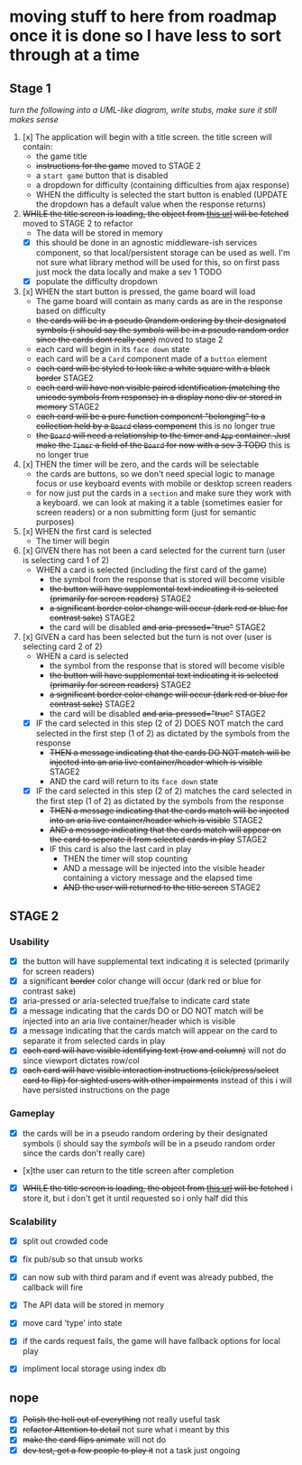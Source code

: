 # moving stuff to here from roadmap once it is done so I have less to sort through at a time

## Stage 1

*turn the following into a UML-like diagram, write stubs, make sure it still makes sense*

1. [x] The application will begin with a title screen. the title screen will contain:
    - the game title
    - ~~instructions for the game~~ moved to STAGE 2
    - a `start game` button that is disabled
    - a dropdown for difficulty (containing difficulties from ajax response)
    - WHEN the difficulty is selected the start button is enabled (UPDATE the dropdown has a default value when the response returns)
1. ~~WHILE the title screen is loading, the object from [this url](https://web-code-test-dot-nyt-games-prd.appspot.com/cards.json) will be fetched~~ moved to STAGE 2 to refactor
    - The data will be stored in memory
    - [x] this should be done in an agnostic middleware-ish services component, so that local/persistent storage can be used as well. I'm not sure what library method will be used for this, so on first pass just mock the data locally and make a sev 1 TODO
    - [x] populate the difficulty dropdown
1. [x] WHEN the start button is pressed, the game board will load
    - The game board will contain as many cards as are in the response based on difficulty
    - ~~the cards will be in a pseudo 0random ordering by their designated symbols (i should say the _symbols_ will be in a pseudo random order since the cards dont really care)~~ moved to stage 2
    - each card will begin in its ``face down`` state
    - each card will be a `Card` component made of a `button` element
    - ~~each card will be styled to look like a white square with a black border~~ STAGE2
    - ~~each card will have non visible paired identification (matching the unicode symbols from response) in a display none div or stored in memory~~ STAGE2
    - ~~each card will be a pure function component "belonging" to a collection held by a `Board` class component~~ this is no longer true
    - ~~the `Board` will need a relationship to the timer and `App` container. Just make the `Timer` a field of the `Board` for now with a sev 3 TODO~~ this is no longer true
1. [x] THEN the timer will be zero, and the cards will be selectable
    - the cards are buttons, so we don't need special logic to manage focus or use keyboard events with mobile or desktop screen readers
    - for now just put the cards in a `section` and make sure they work with a keyboard. we can look at making it a table (sometimes easier for screen readers) or a non submitting form (just for semantic purposes)
1. [x] WHEN the first card is selected
    - The timer will begin
1. [x] GIVEN there has not been a card selected for the current turn (user is selecting card 1 of 2)
    - WHEN a card is selected (including the first card of the game)
        - the symbol from the response that is stored will become visible
        - ~~the button will have supplemental text indicating it is selected (primarily for screen readers)~~ STAGE2
        - ~~a significant border color change will occur (dark red or blue for contrast sake)~~ STAGE2
        - the card will be disabled ~~and aria-pressed="true"~~ STAGE2
1. [x] GIVEN a card has been selected but the turn is not over (user is selecting card 2 of 2)
    - WHEN a card is selected
        - the symbol from the response that is stored will become visible
        - ~~the button will have supplemental text indicating it is selected (primarily for screen readers)~~ STAGE2
        - ~~a significant border color change will occur (dark red or blue for contrast sake)~~ STAGE2
        - the card will be disabled ~~and aria-pressed="true"~~ STAGE2
    - [x] IF the card selected in this step (2 of 2) DOES NOT match the card selected in the first step (1 of 2) as dictated by the symbols from the response
        - ~~THEN a message indicating that the cards DO NOT match will be injected into an aria live container/header which is visible~~ STAGE2
        - AND the card will return to its `face down` state
    - [x] IF the card selected in this step (2 of 2) matches the card selected in the first step (1 of 2) as dictated by the symbols from the response
        - ~~THEN a message indicating that the cards match will be injected into an aria live container/header which is visible~~ STAGE2
        - ~~AND a message indicating that the cards match will appear on the card to seperate it from selected cards in play~~ STAGE2
        - IF this card is also the last card in play
            - THEN the timer will stop counting
            - AND a message will be injected into the visible header containing a victory message and the elapsed time
            - ~~AND the user will returned to the title screen~~ STAGE2

## STAGE 2

### Usability

- [x] the button will have supplemental text indicating it is selected (primarily for screen readers)
- [x] a significant ~~border~~ color change will occur (dark red or blue for contrast sake)
- [x] aria-pressed or aria-selected true/false to indicate card state
- [x] a message indicating that the cards DO or DO NOT match will be injected into an aria live container/header which is visible
- [x] a message indicating that the cards match will appear on the card to separate it from selected cards in play
- [x] ~~each card will have visible identifying text (row and column)~~ will not do since viewport dictates row/col
- [x] ~~each card will have visible interaction instructions (click/press/select card to flip) for sighted users with other impairments~~ instead of this i will have persisted instructions on the page

### Gameplay

- [x] the cards will be in a pseudo random ordering by their designated symbols (i should say the _symbols_ will be in a pseudo random order since the cards don't really care)
- [x]the user can return to the title screen after completion
- [x] ~~WHILE the title screen is loading, the object from [this url](https://web-code-test-dot-nyt-games-prd.appspot.com/cards.json) will be fetched~~ i store it, but i don't get it until requested so i only half did this

### Scalability

- [x] split out crowded code
- [x] fix pub/sub so that unsub works
- [x] can now sub with third param and if event was already pubbed, the callback will fire
- [x] The API data will be stored in memory
- [x] move card 'type' into state
- [x] if the cards request fails, the game will have fallback options for local play
- [x] impliment local storage using index db


## nope

- [x] ~~Polish the hell out of everything~~ not really useful task
- [x] ~~refactor Attention to detail~~ not sure what i meant by this
- [x] ~~make the card flips animate~~ will not do
- [x] ~~dev test, get a few people to play it~~ not a task just ongoing
